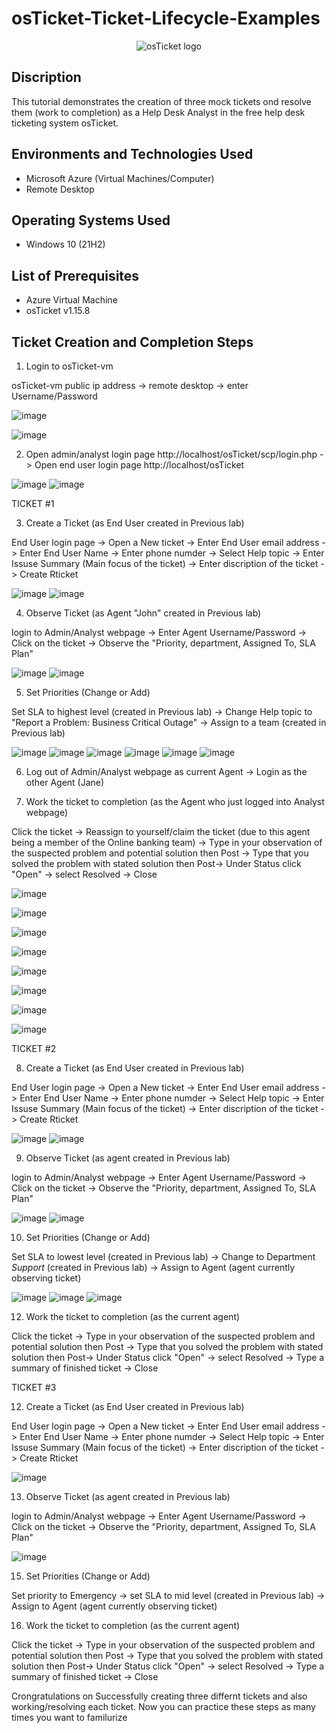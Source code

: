 # osTicket-Ticket-Lifecycle-Examples
<p align="center">
<img src="https://i.imgur.com/Clzj7Xs.png" alt="osTicket logo"/>
</p>

<h2>Discription </h2>

This tutorial demonstrates the creation of three mock tickets ond resolve them (work to completion) as a Help Desk Analyst in the free help desk ticketing system osTicket.<br />
 
<h2>Environments and Technologies Used</h2>

- Microsoft Azure (Virtual Machines/Computer)
- Remote Desktop

<h2>Operating Systems Used </h2>

- Windows 10</b> (21H2)

<h2>List of Prerequisites</h2>

- Azure Virtual Machine
- osTicket v1.15.8


<h2> Ticket Creation and Completion Steps</h2>

1. Login to osTicket-vm
 <p> 
</p>

osTicket-vm public ip address -> remote desktop -> enter Username/Password
 <p> 
</p>

![image](https://github.com/user-attachments/assets/7cfc5936-8abf-407e-b10b-f896f5d0c434)
 <p> 
</p>

![image](https://github.com/user-attachments/assets/6c574e4c-84d4-4f5a-8211-14696f62d759)
 <p> 
</p>

2. Open admin/analyst login page http://localhost/osTicket/scp/login.php -> Open end user login page http://localhost/osTicket
 <p> 
</p>

![image](https://github.com/user-attachments/assets/e17a9f8a-8ebf-4151-a611-098dd8c60b20)
![image](https://github.com/user-attachments/assets/ec2a1084-85f6-4226-a00e-88166994a0b2)

TICKET #1

3. Create a Ticket (as End User created in Previous lab)
 <p> 
</p>

End User login page -> Open a New ticket -> Enter End User email address -> Enter End User Name -> Enter phone numder -> Select Help topic -> Enter Issuse Summary (Main focus of the ticket) -> Enter discription of the ticket -> Create Rticket
 <p> 
</p>

![image](https://github.com/user-attachments/assets/ec2a1084-85f6-4226-a00e-88166994a0b2)
![image](https://github.com/user-attachments/assets/9ce1e805-c2be-46c5-baa5-f01a9518b998)

4. Observe Ticket (as Agent "John" created in Previous lab)
 <p> 
</p>

login to Admin/Analyst webpage -> Enter Agent Username/Password -> Click on the ticket -> Observe the "Priority, department, Assigned To, SLA Plan"
 <p> 
</p>

![image](https://github.com/user-attachments/assets/e17a9f8a-8ebf-4151-a611-098dd8c60b20)
![image](https://github.com/user-attachments/assets/c07977a9-d739-402c-a981-5067a5256f52)

5. Set Priorities (Change or Add)
 <p> 
</p>

Set SLA to highest level (created in Previous lab) -> Change Help topic to "Report a Problem: Business Critical Outage" -> Assign to a team (created in Previous lab)
 <p> 
</p>

![image](https://github.com/user-attachments/assets/4cddbe58-250e-49a4-9f15-d667ac6b7d45)
![image](https://github.com/user-attachments/assets/6617aedc-4d2b-4ffe-a678-a038baf9238c)
![image](https://github.com/user-attachments/assets/6b2a6149-5a86-491e-a000-38744220eb65)
![image](https://github.com/user-attachments/assets/1b72da89-f608-42bf-a0f8-16a2beb0d12a)
![image](https://github.com/user-attachments/assets/ce6d4a66-abc0-4edb-9ad9-99bbdf2a395b)
![image](https://github.com/user-attachments/assets/aea78493-fcbd-41f0-9a3f-2a141fa0629e)

6. Log out of Admin/Analyst webpage as current Agent -> Login as the other Agent (Jane)
 <p> 
</p>

7. Work the ticket to completion (as the Agent who just logged into Analyst webpage)
 <p> 
</p>

Click the ticket -> Reassign to yourself/claim the ticket (due to this agent being a member of the Online banking team) -> Type in your observation of the suspected problem and potential solution then Post -> Type that you solved the problem with stated solution then Post-> Under Status click "Open" -> select Resolved -> Close
 <p> 
</p>

![image](https://github.com/user-attachments/assets/f00c6873-c62e-4ad7-9ae8-a5ae369ad7c6)
 <p> 
</p>

![image](https://github.com/user-attachments/assets/231ed9bb-e44f-4d0c-9940-91fb7aece340)
 <p> 
</p>

![image](https://github.com/user-attachments/assets/fda07dc7-9a8d-4538-9f38-5bf645218ee6)
 <p> 
</p>

![image](https://github.com/user-attachments/assets/9a79e158-21c9-4d30-b203-66e540505eae)
 <p> 
</p>

![image](https://github.com/user-attachments/assets/c088da10-43ea-4904-a562-301f9d9b2506)
 <p> 
</p>

![image](https://github.com/user-attachments/assets/77e6c927-153b-4894-afd3-1c8ec8b7c5a9)
 <p> 
</p>

![image](https://github.com/user-attachments/assets/8ca5cd11-ed13-4f0b-81ef-adc83e62822f)
 <p> 
</p>

![image](https://github.com/user-attachments/assets/b530f8c7-22d4-43e8-a708-e670e3f1e35c)
 <p> 
</p>

TICKET #2

8. Create a Ticket (as End User created in Previous lab)
 <p> 
</p>

End User login page -> Open a New ticket -> Enter End User email address -> Enter End User Name -> Enter phone numder -> Select Help topic -> Enter Issuse Summary (Main focus of the ticket) -> Enter discription of the ticket -> Create Rticket
 <p> 
</p>

![image](https://github.com/user-attachments/assets/ec2a1084-85f6-4226-a00e-88166994a0b2)
![image](https://github.com/user-attachments/assets/60ae52fa-600c-4115-8ec1-cc73133f29d5)

9. Observe Ticket (as agent created in Previous lab)
 <p> 
</p>

login to Admin/Analyst webpage -> Enter Agent Username/Password -> Click on the ticket -> Observe the "Priority, department, Assigned To, SLA Plan"
 <p> 
</p>

![image](https://github.com/user-attachments/assets/e17a9f8a-8ebf-4151-a611-098dd8c60b20)
![image](https://github.com/user-attachments/assets/1381ffba-893e-4f35-b398-9875f272ea7d)

10. Set Priorities (Change or Add)

Set SLA to lowest level (created in Previous lab) -> Change to Department *Support* (created in Previous lab) -> Assign to Agent (agent currently observing ticket)

![image](https://github.com/user-attachments/assets/565a376c-03bc-48f2-923a-00d80dbd4702)
![image](https://github.com/user-attachments/assets/054fe6c5-667d-4cfd-b950-f32c9e8d4eb8)
![image](https://github.com/user-attachments/assets/6953d01d-a67d-45e6-bcad-a227ed8be332)

12. Work the ticket to completion (as the current agent)
 <p> 
</p>

Click the ticket -> Type in your observation of the suspected problem and potential solution then Post -> Type that you solved the problem with stated solution then Post-> Under Status click "Open" -> select Resolved -> Type a summary of finished ticket -> Close
 <p> 
</p>

TICKET #3

12. Create a Ticket (as End User created in Previous lab)
 <p> 
</p>

End User login page -> Open a New ticket -> Enter End User email address -> Enter End User Name -> Enter phone numder -> Select Help topic -> Enter Issuse Summary (Main focus of the ticket) -> Enter discription of the ticket -> Create Rticket
 <p> 
</p>

![image](https://github.com/user-attachments/assets/ec2a1084-85f6-4226-a00e-88166994a0b2)

13. Observe Ticket (as agent created in Previous lab)
 <p> 
</p>

login to Admin/Analyst webpage -> Enter Agent Username/Password -> Click on the ticket -> Observe the "Priority, department, Assigned To, SLA Plan"
 <p> 
</p>

![image](https://github.com/user-attachments/assets/e17a9f8a-8ebf-4151-a611-098dd8c60b20)

15. Set Priorities (Change or Add)
 <p> 
</p>

Set priority to Emergency -> set SLA to mid level (created in Previous lab) -> Assign to Agent (agent currently observing ticket)
 <p> 
</p>

16. Work the ticket to completion (as the current agent)
 <p> 
</p>

Click the ticket -> Type in your observation of the suspected problem and potential solution then Post -> Type that you solved the problem with stated solution then Post-> Under Status click "Open" -> select Resolved -> Type a summary of finished ticket -> Close
 <p> 
</p>

Crongratulations on Successfully creating three differnt tickets and also working/resolving each ticket. Now you can practice these steps as many times you want to familurize 
